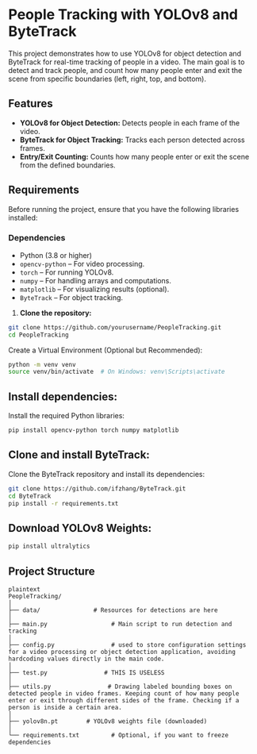 # People Tracking with YOLOv8 and ByteTrack

This project demonstrates how to use YOLOv8 for object detection and ByteTrack for real-time tracking of people in a video. The main goal is to detect and track people, and count how many people enter and exit the scene from specific boundaries (left, right, top, and bottom).

## Features

- **YOLOv8 for Object Detection:** Detects people in each frame of the video.
- **ByteTrack for Object Tracking:** Tracks each person detected across frames.
- **Entry/Exit Counting:** Counts how many people enter or exit the scene from the defined boundaries.

## Requirements

Before running the project, ensure that you have the following libraries installed:

### Dependencies

- Python (3.8 or higher)
- `opencv-python` – For video processing.
- `torch` – For running YOLOv8.
- `numpy` – For handling arrays and computations.
- `matplotlib` – For visualizing results (optional).
- `ByteTrack` – For object tracking.

1. **Clone the repository:**
```bash
git clone https://github.com/yourusername/PeopleTracking.git
cd PeopleTracking
```
Create a Virtual Environment (Optional but Recommended):

```bash
python -m venv venv
source venv/bin/activate  # On Windows: venv\Scripts\activate
```

## Install dependencies:
Install the required Python libraries:
```bash
pip install opencv-python torch numpy matplotlib
```

## Clone and install ByteTrack:
Clone the ByteTrack repository and install its dependencies:
```bash
git clone https://github.com/ifzhang/ByteTrack.git
cd ByteTrack
pip install -r requirements.txt
```

## Download YOLOv8 Weights:
```bash
pip install ultralytics
```

## Project Structure
```
plaintext
PeopleTracking/
│
├── data/               # Resources for detections are here
│
├── main.py                  # Main script to run detection and tracking
│
├── config.py                # used to store configuration settings for a video processing or object detection application, avoiding hardcoding values directly in the main code.
│
├── test.py                # THIS IS USELESS
│
├── utils.py                # Drawing labeled bounding boxes on detected people in video frames. Keeping count of how many people enter or exit through different sides of the frame. Checking if a person is inside a certain area.
│
├── yolov8n.pt        # YOLOv8 weights file (downloaded)
│
└── requirements.txt         # Optional, if you want to freeze dependencies
```

